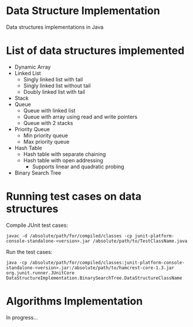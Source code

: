 # Data Structure Implementation

Data structures implementations in Java

# List of data structures implemented
* Dynamic Array
* Linked List
  * Singly linked list with tail
  * Singly linked list without tail
  * Doubly linked list with tail
* Stack
* Queue
  * Queue with linked list
  * Queue with array using read and write pointers
  * Queue with 2 stacks
* Priority Queue
  * Min priority queue
  * Max priority queue
* Hash Table
  * Hash table with separate chaining
  * Hash table with open addressing
    * Supports linear and quadratic probing
* Binary Search Tree

# Running test cases on data structures
Compile JUnit test cases:
```
javac -d /absolute/path/for/compiled/classes -cp junit-platform-console-standalone-<version>.jar /absolute/path/to/TestClassName.java
```
Run the test cases:
```
java -cp /absolute/path/for/compiled/classes:junit-platform-console-standalone-<version>.jar:/absolute/path/to/hamcrest-core-1.3.jar org.junit.runner.JUnitCore DataStructureImplementation.BinarySearchTree.DataStructureClassName
```

# Algorithms Implementation

In progress...



